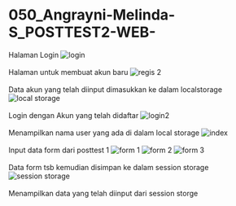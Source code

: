 # 050_Angrayni-Melinda-S_POSTTEST2-WEB- <br>
Halaman Login
![login](https://user-images.githubusercontent.com/93468350/227738904-4b33ebe2-52e4-4f03-b493-b58ff95dfeb9.png)
<br>
<br>
Halaman untuk membuat akun baru
![regis 2](https://user-images.githubusercontent.com/93468350/227738988-da793fc1-e534-4aa1-b550-b03b903ffe33.png)
<br>
<br>
Data akun yang telah diinput dimasukkan ke dalam localstorage
![local storage](https://user-images.githubusercontent.com/93468350/227739068-20ea545a-ed4c-43d3-b1ea-a91122c977db.png)
<br>
<br>
Login dengan Akun yang telah didaftar
![login2](https://user-images.githubusercontent.com/93468350/227739148-02d3802b-93ed-498b-9145-515265950e00.png)
<br>
<br>
Menampilkan nama user yang ada di dalam local storage
![index](https://user-images.githubusercontent.com/93468350/227739226-7996f4ab-0c2e-4b2c-b3c2-fb85cccd05b9.png)
<br>
<br>
Input data form dari posttest 1
![form 1](https://user-images.githubusercontent.com/93468350/227739364-42c865a8-5917-4239-a96d-71056ce05a4f.png)
![form 2](https://user-images.githubusercontent.com/93468350/227739361-92209168-25d0-4623-b154-99a98602f470.png)
![form 3](https://user-images.githubusercontent.com/93468350/227739363-3b8c2479-f8ce-48dd-beec-6b9b9a771b30.png)
<br>
<br>
Data form tsb kemudian disimpan ke dalam session storage
![session storage](https://user-images.githubusercontent.com/93468350/227739544-2c3284b1-9450-4aec-9a7a-846a868e834a.png)
<br>
<br>
Menampilkan data yang telah diinput dari session storge
